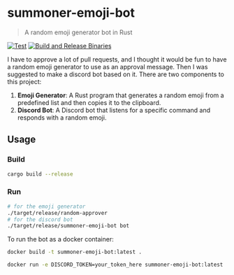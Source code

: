 # summoner-emoji-bot

> A random emoji generator bot in Rust


[![Test](https://github.com/ShawonAshraf/summoner-emoji-bot/actions/workflows/test.yml/badge.svg)](https://github.com/ShawonAshraf/summoner-emoji-bot/actions/workflows/test.yml)   [![Build and Release Binaries](https://github.com/ShawonAshraf/summoner-emoji-bot/actions/workflows/release.yml/badge.svg)](https://github.com/ShawonAshraf/summoner-emoji-bot/actions/workflows/release.yml)

I have to approve a lot of pull requests, and I thought it would be fun to have a random emoji generator to use as an
approval message. Then I was suggested to make a discord bot based on it. There are two components to this project:

1. **Emoji Generator**: A Rust program that generates a random emoji from a predefined list and then copies it to the
   clipboard.
2. **Discord Bot**: A Discord bot that listens for a specific command and responds with a random emoji.

## Usage

### Build

```bash
cargo build --release
```

### Run

```bash
# for the emoji generator
./target/release/random-approver
# for the discord bot
./target/release/summoner-emoji-bot bot
```

To run the bot as a docker container:

```bash
docker build -t summoner-emoji-bot:latest .

docker run -e DISCORD_TOKEN=your_token_here summoner-emoji-bot:latest
```